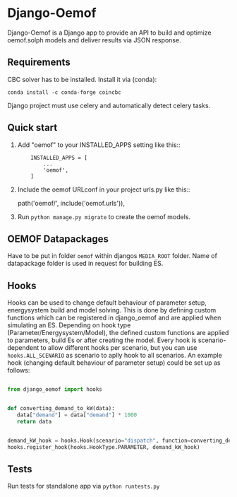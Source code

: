 # Django-Oemof

Django-Oemof is a Django app to provide an API to build and optimize oemof.solph models and deliver results via JSON response.

## Requirements

CBC solver has to be installed. Install it via (conda):
```
conda install -c conda-forge coincbc
```

Django project must use celery and automatically detect celery tasks.

## Quick start

1. Add "oemof" to your INSTALLED_APPS setting like this::
    ```
        INSTALLED_APPS = [
            ...
            'oemof',
        ]
    ```

2. Include the oemof URLconf in your project urls.py like this::

    path('oemof/', include('oemof.urls')),

3. Run ``python manage.py migrate`` to create the oemof models.


## OEMOF Datapackages

Have to be put in folder `oemof` within djangos `MEDIA_ROOT` folder.
Name of datapackage folder is used in request for building ES.

## Hooks

Hooks can be used to change default behaviour of parameter setup, energysystem build and model solving.
This is done by defining custom functions which can be registered in django_oemof and are applied when simulating an ES.
Depending on hook type (Parameter/Energysystem/Model), the defined custom functions are applied to parameters, build Es or after creating the model.
Every hook is scenario-dependent to allow different hooks per scenario, but you can use `hooks.ALL_SCENARIO` as scenario to aplly hook to all scenarios.
An example hook (changing default behaviour of parameter setup) could be set up as follows:

```python

from django_oemof import hooks


def converting_demand_to_kW(data):
   data["demand"] = data["demand"] * 1000
   return data


demand_kW_hook = hooks.Hook(scenario="dispatch", function=converting_demand_to_kW)
hooks.register_hook(hooks.HookType.PARAMETER, demand_kW_hook)

```

## Tests

Run tests for standalone app via `python runtests.py`
